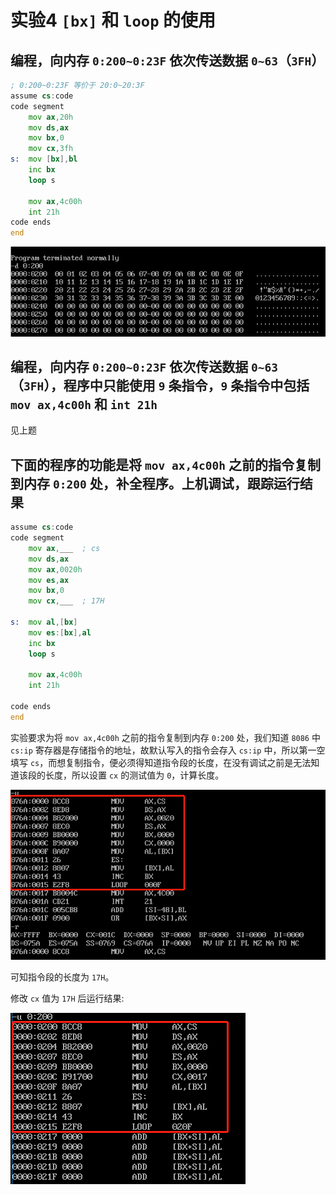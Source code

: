 # 实验4 `[bx]` 和 `loop` 的使用

## 编程，向内存 `0:200~0:23F` 依次传送数据 `0~63`（`3FH`）

```asm
; 0:200~0:23F 等价于 20:0~20:3F
assume cs:code
code segment
    mov ax,20h
    mov ds,ax
    mov bx,0
    mov cx,3fh
s:  mov [bx],bl
    inc bx
    loop s

    mov ax,4c00h
    int 21h
code ends
end
```

![105](../image/105.png)

## 编程，向内存 `0:200~0:23F` 依次传送数据 `0~63`（`3FH`），程序中只能使用 `9` 条指令，`9` 条指令中包括 `mov ax,4c00h` 和 `int 21h`

见上题

## 下面的程序的功能是将 `mov ax,4c00h` 之前的指令复制到内存 `0:200` 处，补全程序。上机调试，跟踪运行结果

```asm
assume cs:code
code segment
    mov ax,___  ; cs
    mov ds,ax
    mov ax,0020h
    mov es,ax
    mov bx,0
    mov cx,___  ; 17H
    
s:  mov al,[bx]
    mov es:[bx],al
    inc bx
    loop s

    mov ax,4c00h
    int 21h

code ends
end
```

实验要求为将 `mov ax,4c00h` 之前的指令复制到内存 `0:200` 处，我们知道 `8086` 中 `cs:ip` 寄存器是存储指令的地址，故默认写入的指令会存入 `cs:ip` 中，所以第一空填写 `cs`，而想复制指令，便必须得知道指令段的长度，在没有调试之前是无法知道该段的长度，所以设置 `cx` 的测试值为 `0`，计算长度。

![106](../image/106.png)

可知指令段的长度为 `17H`。

修改 `cx` 值为 `17H` 后运行结果:

![107](../image/107.png)